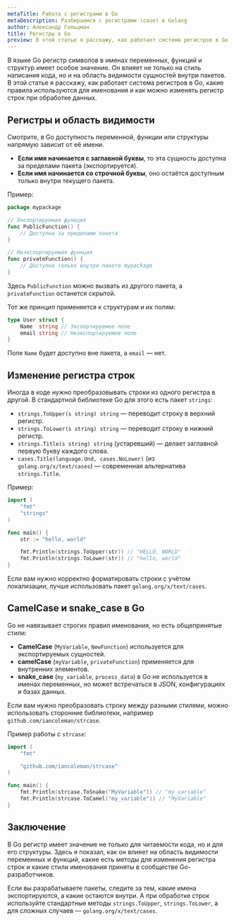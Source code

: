 ```yaml
---
metaTitle: Работа с регистрами в Go
metaDescription: Разбираемся c регистрами (case) в Golang
author: Александр Гольцман
title: Регистры в Go
preview: В этой статье я расскажу, как работает система регистров в Go, какие правила используются для именования и как можно изменять регистр строк при обработке данных.
---
```


В языке Go регистр символов в именах переменных, функций и структур имеет особое значение. Он влияет не только на стиль написания кода, но и на область видимости сущностей внутри пакетов. В этой статье я расскажу, как работает система регистров в Go, какие правила используются для именования и как можно изменять регистр строк при обработке данных.

## **Регистры и область видимости**

Смотрите, в Go доступность переменной, функции или структуры напрямую зависит от её имени.

- **Если имя начинается с заглавной буквы**, то эта сущность доступна за пределами пакета (экспортируется).
- **Если имя начинается со строчной буквы**, оно остаётся доступным только внутри текущего пакета.

Пример:

```go
package mypackage

// Экспортируемая функция
func PublicFunction() {
    // Доступна за пределами пакета
}

// Неэкспортируемая функция
func privateFunction() {
    // Доступна только внутри пакета mypackage
}
```

Здесь `PublicFunction` можно вызвать из другого пакета, а `privateFunction` останется скрытой.

Тот же принцип применяется к структурам и их полям:

```go
type User struct {
    Name  string // Экспортируемое поле
    email string // Неэкспортируемое поле
}
```

Поле `Name` будет доступно вне пакета, а `email` — нет.

## **Изменение регистра строк**

Иногда в коде нужно преобразовывать строки из одного регистра в другой. В стандартной библиотеке Go для этого есть пакет `strings`:

- `strings.ToUpper(s string) string` — переводит строку в верхний регистр.
- `strings.ToLower(s string) string` — переводит строку в нижний регистр.
- `strings.Title(s string) string` (устаревший) — делает заглавной первую букву каждого слова.
- `cases.Title(language.Und, cases.NoLower)` (из `golang.org/x/text/cases`) — современная альтернатива `strings.Title`.

Пример:

```go
import (
    "fmt"
    "strings"
)

func main() {
    str := "hello, world"

    fmt.Println(strings.ToUpper(str)) // "HELLO, WORLD"
    fmt.Println(strings.ToLower(str)) // "hello, world"
}
```

Если вам нужно корректно форматировать строки с учётом локализации, лучше использовать пакет `golang.org/x/text/cases`.

## **CamelCase и snake_case в Go**

Go не навязывает строгих правил именования, но есть общепринятые стили:

- **CamelCase** (`MyVariable`, `NewFunction`) используется для экспортируемых сущностей.
- **camelCase** (`myVariable`, `privateFunction`) применяется для внутренних элементов.
- **snake_case** (`my_variable`, `process_data`) в Go не используется в именах переменных, но может встречаться в JSON, конфигурациях и базах данных.

Если вам нужно преобразовать строку между разными стилями, можно использовать сторонние библиотеки, например `github.com/iancoleman/strcase`.

Пример работы с `strcase`:

```go
import (
    "fmt"

    "github.com/iancoleman/strcase"
)

func main() {
    fmt.Println(strcase.ToSnake("MyVariable")) // "my_variable"
    fmt.Println(strcase.ToCamel("my_variable")) // "MyVariable"
}
```

## **Заключение**

В Go регистр имеет значение не только для читаемости кода, но и для его структуры. Здесь я показал, как он влияет на область видимости переменных и функций, какие есть методы для изменения регистра строк и какие стили именования приняты в сообществе Go-разработчиков.

Если вы разрабатываете пакеты, следите за тем, какие имена экспортируются, а какие остаются внутри. А при обработке строк используйте стандартные методы `strings.ToUpper`, `strings.ToLower`, а для сложных случаев — `golang.org/x/text/cases`.
